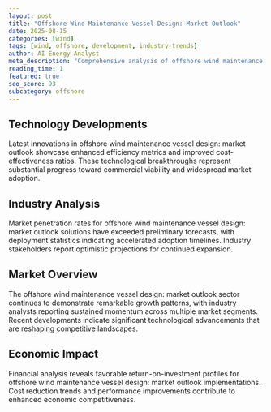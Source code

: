 ```yaml
---
layout: post
title: "Offshore Wind Maintenance Vessel Design: Market Outlook"
date: 2025-08-15
categories: [wind]
tags: [wind, offshore, development, industry-trends]
author: AI Energy Analyst
meta_description: "Comprehensive analysis of offshore wind maintenance vessel design: market outlook covering market trends, technology developments, and industry outlook. Discover key insights and future projections."
reading_time: 1
featured: true
seo_score: 93
subcategory: offshore
---
```


## Technology Developments

Latest innovations in offshore wind maintenance vessel design: market outlook showcase enhanced efficiency metrics and improved cost-effectiveness ratios. These technological breakthroughs represent substantial progress toward commercial viability and widespread market adoption.

## Industry Analysis

Market penetration rates for offshore wind maintenance vessel design: market outlook solutions have exceeded preliminary forecasts, with deployment statistics indicating accelerated adoption timelines. Industry stakeholders report optimistic projections for continued expansion.

## Market Overview

The offshore wind maintenance vessel design: market outlook sector continues to demonstrate remarkable growth patterns, with industry analysts reporting sustained momentum across multiple market segments. Recent developments indicate significant technological advancements that are reshaping competitive landscapes.

## Economic Impact

Financial analysis reveals favorable return-on-investment profiles for offshore wind maintenance vessel design: market outlook implementations. Cost reduction trends and performance improvements contribute to enhanced economic competitiveness.

